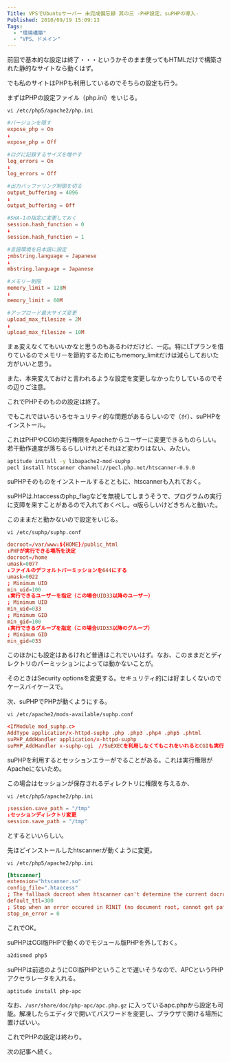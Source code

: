 ```yaml
---
Title: VPSでUbuntuサーバー 未完成備忘録 其の三 -PHP設定、suPHPの導入-
Published: 2010/09/19 15:09:13
Tags:
  - "環境構築"
  - "VPS、ドメイン"
---
```

前回で基本的な設定は終了・・・というかそのまま使ってもHTMLだけで構築された静的なサイトなら動くはず。

でも私のサイトはPHPも利用しているのでそちらの設定も行う。

<!-- more -->

まずはPHPの設定ファイル（php.ini）をいじる。

`vi /etc/php5/apache2/php.ini`

```conf
#バージョンを隠す
expose_php = On
↓
expose_php = Off

#ログに記録するサイズを増やす
log_errors = On
↓
log_errors = Off

#出力バッファリング制御を切る
output_buffering = 4096
↓
output_buffering = Off

#SHA-1の指定に変更しておく
session.hash_function = 0
↓
session.hash_function = 1

#言語環境を日本語に設定
;mbstring.language = Japanese
↓
mbstring.language = Japanese

#メモリー制限
memory_limit = 128M
↓
memory_limit = 60M

#アップロード最大サイズ変更
upload_max_filesize = 2M
↓
upload_max_filesize = 10M
```
まぁ変えなくてもいいかなと思うのもあるわけだけど、一応。特にLTプランを借りているのでメモリーを節約するためにもmemory_limitだけは減らしておいた方がいいと思う。

また、本来変えておけと言われるような設定を変更しなかったりしているのでその辺りご注意。

これでPHPそのものの設定は終了。

でもこれではいろいろセキュリティ的な問題があるらしいので（ｵｲ）、suPHPをインストール。

これはPHPやCGIの実行権限をApacheからユーザーに変更できるものらしい。若干動作速度が落ちるらしいけれどそれほど変わりはない、みたい。

```sh
aptitude install -y libapache2-mod-suphp
pecl install htscanner channel://pecl.php.net/htscanner-0.9.0
```

suPHPそのものをインストールするとともに、htscannerも入れておく。

suPHPは.htaccessのphp_flagなどを無視してしまうそうで、プログラムの実行に支障を来すことがあるので入れておくべし。α版らしいけどきちんと動いた。

このままだと動かないので設定をいじる。

`vi /etc/suphp/suphp.conf`
```conf
docroot=/var/www:${HOME}/public_html
↓PHPが実行できる場所を決定
docroot=/home
umask=0077
↓ファイルのデフォルトパーミッションを644にする
umask=0022
; Minimum UID
min_uid=100
↓実行できるユーザーを指定（この場合UID33以降のユーザー）
; Minimum UID
min_uid=033
; Minimum GID
min_gid=100
↓実行できるグループを指定（この場合UID33以降のグループ）
; Minimum GID
min_gid=033
```
このほかにも設定はあるけれど普通はこれでいいはず。なお、このままだとディレクトリのパーミッションによっては動かないことが。

そのときはSecurity optionsを変更する。セキュリティ的には好ましくないのでケースバイケースで。

次、suPHPでPHPが動くようにする。

`vi /etc/apache2/mods-available/suphp.conf`

```conf
<IfModule mod_suphp.c>
AddType application/x-httpd-suphp .php .php3 .php4 .php5 .phtml
suPHP_AddHandler application/x-httpd-suphp
suPHP_AddHandler x-suphp-cgi　//SuEXECを利用しなくてもこれをいれるとCGIも実行権限がユーザーになる
```

suPHPを利用するとセッションエラーがでることがある。これは実行権限がApacheにないため。

この場合はセッションが保存されるディレクトリに権限を与えるか、

`vi /etc/php5/apache2/php.ini`
```conf
;session.save_path = "/tmp"
↓セッションディレクトリ変更
session.save_path = "/tmp"
```

とするといいらしい。

先ほどインストールしたhtscannerが動くように変更。

`vi /etc/php5/apache2/php.ini`
```conf
[htscanner]
extension="htscanner.so"
config_file=".htaccess"
; The fallback docroot when htscanner can't determine the current docroot default_docroot="/"
default_ttl=300
; Stop when an error occured in RINIT (no document root, cannot get path_translated,...)
stop_on_error = 0
```
これでOK。

suPHPはCGI版PHPで動くのでモジュール版PHPを外しておく。

```sh
a2dismod php5
```

suPHPは前述のようにCGI版PHPということで遅いそうなので、APCというPHPアクセラレータを入れる。

```sh
aptitude install php-apc
```

なお、`/usr/share/doc/php-apc/apc.php.gz` に入っているapc.phpから設定も可能。解凍したらエディタで開いてパスワードを変更し、ブラウザで開ける場所に置けばいい。

これでPHPの設定は終わり。

次の記事へ続く。